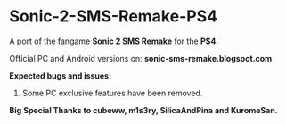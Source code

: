 # Sonic-2-SMS-Remake-PS4
A port of the fangame **Sonic 2 SMS Remake** for the **PS4**.

Official PC and Android versions on: **sonic-sms-remake.blogspot.com**

**Expected bugs and issues:**

1. Some PC exclusive features have been removed.

**Big Special Thanks to cubeww, m1s3ry, SilicaAndPina and KuromeSan.**
